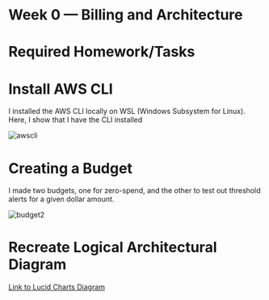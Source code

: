 # Week 0 — Billing and Architecture

# Required Homework/Tasks

# Install AWS CLI

I installed the AWS CLI locally on WSL (Windows Subsystem for Linux).
Here, I show that I have the CLI installed

![awscli](https://user-images.githubusercontent.com/125153369/219493838-fde90a87-cc98-4af9-a4cd-0838558cd8c7.PNG)

# Creating a Budget

I made two budgets, one for zero-spend, and the other to test out threshold alerts for a given dollar amount.

![budget2](https://user-images.githubusercontent.com/125153369/219494362-cb0d7e7d-c09f-44c8-8ca4-fbe5e933fa29.PNG)

# Recreate Logical Architectural Diagram

[Link to Lucid Charts Diagram](https://lucid.app/lucidchart/59a955a3-54d5-4417-8987-415cfd056443/edit?viewport_loc=-566%2C-198%2C3328%2C1598%2C0_0&invitationId=inv_ab5a21f6-2675-4384-a1aa-f7af89d66525)
